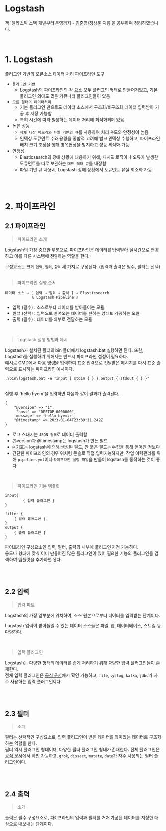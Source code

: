 # Logstash
책 '엘라스틱 스택 개발부터 운영까지 - 김준영/정상운 지음'을 공부하며 정리하였습니다.  

</br>

# 1. Logstash
플러그인 기반의 오픈소스 데이터 처리 파이프라인 도구  
- `플러그인 기반`
    - Logstash의 파이프라인의 각 요소 모두 플러그인 형태로 만들어져있고, 기본 플러그인 외에도 많은 커뮤니티 플러그인들이 있음
- `모든 형태의 데이터처리` 
    - 기본 플러그인 만으로도 데이터 소스에서 구조화/비구조화 데이터 입력받아 가공 후 저장 가능함 
    - 특히 시간에 따라 발생하는 데이터 처리에 최적화되어 있음
- 높은 성능
    - `자체 내장 메모리와 파일 기반의 큐`를 사용하여 처리 속도와 안정성이 높음
    - 인덱싱 도큐먼트 수와 용량을 종합적 고려해 벌크 인덱싱 수행하고, 파이프라인 배치 크기 조정을 통해 병목현상을 방지하고 성능 최적화 가능
- 안정성
    - Elasticsearch의 장애 상황에 대응하기 위해, 재시도 로직이나 오류가 발생한 도큐먼트를 따로 보관하는 `데드 레터 큐`를 내장함
    - 파일 기반 큐 사용시, Logstash 장애 상황에서 도큐먼트 유실 최소화 가능

</br></br>

# 2. 파이프라인
## 2.1 파이프라인
> 파이프라인 소개

Logstash의 가장 중요한 부분으로, 파이프라인은 데이터를 입력받아 실시간으로 변경하고 이를 다른 시스템에 전달하는 역할을 한다.  

구성요소는 크게 `입력`, `필터`, `출력` 세 가지로 구성된다. (입력과 출력은 필수, 필터는 선택)   
</br>

> 파이프라인 실행 순서
```
데이터 소스 → [ 입력 → 필터 → 출력 ] → Elasticsearch
            ↳ Logstash Pipeline ↲ 
```
- 입력 (필수) : 소스로부터 데이터를 받아들이는 모듈  
- 필터 (선택) : 입력으로 들어오는 데이터를 원하는 형태로 가공하는 모듈  
- 출력 (필수) : 데이터를 외부로 전달하는 모듈  

</br>

> Logstash 실행 방법과 예시

Logstash가 설치된 폴더의 bin 폴더에서 logstash.bat 실행하면 된다. 또한, Logstash를 실행하기 위해서는 반드시 파이프라인 설정이 필요하다.   
예시로 CMD에서 다음 명령을 입력하여 표준 입력으로 전달받은 메시지를 다시 표준 출력으로 표시하는 파이프라인 예시이다. 

```
.\bin\logstash.bat -e "input { stdin { } } output { stdout { } }"
```

<br>실행 후 'hello hyem'을 입력하면 다음과 같이 결과가 출력된다.
```
{
    "@version" => "1",
     "host" => "DESTOP-0000000",
    "message" => "hello hyem\r",
    "@timestamp" => 2023-01-04T23:39:11.242Z
}
```
- 로그 스태시는 `JSON 형태`로 데이터 출력함 
- @version과 @timestamp는 logstash가 만든 필드
- `@` 기호는 logstash에 의해 생성된 필드, 안 붙은 필드는 수집을 통해 얻어진 정보다
- 간단한 파이프라인의 경우 위처럼 콘솔로 직접 입력가능하지만, 작업 이력관리를 위해 `pipeline.yml`이나 `파이프라인 설정 파일`을 만들어 logstash를 동작하는 것이 좋다 


</br>

> 파이프라인 기본 템플릿
```
input{
        { 입력 플러그인 }
}

filter {
    { 필터 플러그인 }
}
output {
    { 출력 플러그인 }
}
```
파이프라인 구성요소인 입력, 필터, 출력의 내부에 플러그인 지정 가능하다.   
용도나 형태에 맞춰 이미 만들어진 많은 플러그인이 있어 필요한 기능의 플러그인을 검색하여 템플릿을 추가하면 된다.

</br></br>

## 2.2 입력
> 입력 파트

Logstash의 가장 앞부분에 위치하여, 소스 원본으로부터 데이터를 입력받는 단계이다.

Logstash 입력이 받아들일 수 있는 데이터 소스들은 파일, 웹, 데이터베이스, 스트림 등 다양하다.

<br>

> 입력 플러그인

Logstash는 다양한 형태의 데이터를 쉽게 처리하기 위해 다양한 입력 플러그인들이 존재한다.  
 전체 입력 플러그인은 [공식 문서](https://www.elastic.co/guide/en/logstash/8.6/input-plugins.html)에서 확인 가능하고, `file`, `syslog`, `kafka`, `jdbc`가 자주 사용하는 입력 플러그인이다. 

<br><br>

 
## 2.3 필터
> 소개

필터는 선택적인 구성요소로, 입력 플러그인이 받은 데이터를 의미있는 데이터로 구조화하는 역할을 한다.  
필터 역시 플러그인 형태이며, 다양한 필터 플러그인 형태가 존재한다. 전체 플러그인은 [공식 문서](https://www.elastic.co/guide/en/logstash/8.6/filter-plugins.html)에서 확인 가능하고, `grok`, `dissect`, `mutate`, `date`가 자주 사용되는 필터 플러그인이다. 

<br><br>

 
## 2.4 출력
> 소개

출력은 필수 구성요소로, 파이프라인의 입력과 필터를 거쳐 가공된 데이터를 지정한 대상으로 내보내는 단계이다.  
